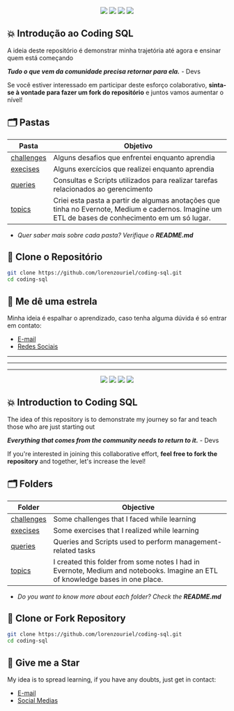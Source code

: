 <div align="center">
    <p>
	    <a name="stars"><img src="https://img.shields.io/github/stars/lorenzouriel/coding-sql?style=for-the-badge"></a>
	    <a name="forks"><img src="https://img.shields.io/github/forks/lorenzouriel/coding-sql?logoColor=green&style=for-the-badge"></a>
	    <a name="contributions"><img src="https://img.shields.io/github/contributors/lorenzouriel/coding-sql?logoColor=green&style=for-the-badge"></a>
	    <a name="madeWith"><img src="https://img.shields.io/badge/Made%20with-Markdown-1f425f.svg?style=for-the-badge"></a>
    </p>
</div>

## 💥 Introdução ao Coding SQL
A ideia deste repositório é demonstrar minha trajetória até agora e ensinar quem está começando

***Tudo o que vem da comunidade precisa retornar para ela.*** - Devs

Se você estiver interessado em participar deste esforço colaborativo, **sinta-se à vontade para fazer um fork do repositório** e juntos vamos aumentar o nível!


## 🗂️ Pastas
| Pasta | Objetivo |
|---|---|
| [challenges](/challenges/) | Alguns desafios que enfrentei enquanto aprendia |
| [execises](/exercises/) | Alguns exercícios que realizei enquanto aprendia |
| [queries](/queries/) | Consultas e Scripts utilizados para realizar tarefas relacionados ao gerencimento |
| [topics](/topics/) | Criei esta pasta a partir de algumas anotações que tinha no Evernote, Medium e cadernos. Imagine um ETL de bases de conhecimento em um só lugar. |

- *Quer saber mais sobre cada pasta? Verifique o **README.md***

## 💾 Clone o Repositório
```bash
git clone https://github.com/lorenzouriel/coding-sql.git
cd coding-sql
```


## 🏅 Me dê uma estrela
Minha ideia é espalhar o aprendizado, caso tenha alguma dúvida é só entrar em contato:
- [E-mail](lorenzouriel@gmail.com)
- [Redes Sociais](https://linktr.ee/lorenzo_uriel)

---
---
---

<div align="center">
    <p>
	    <a name="stars"><img src="https://img.shields.io/github/stars/lorenzouriel/coding-sql?style=for-the-badge"></a>
	    <a name="forks"><img src="https://img.shields.io/github/forks/lorenzouriel/coding-sql?logoColor=green&style=for-the-badge"></a>
	    <a name="contributions"><img src="https://img.shields.io/github/contributors/lorenzouriel/coding-sql?logoColor=green&style=for-the-badge"></a>
	    <a name="madeWith"><img src="https://img.shields.io/badge/Made%20with-Markdown-1f425f.svg?style=for-the-badge"></a>
    </p>
</div>

## 💥 Introduction to Coding SQL
The idea of ​​this repository is to demonstrate my journey so far and teach those who are just starting out

***Everything that comes from the community needs to return to it.*** - Devs

If you're interested in joining this collaborative effort, **feel free to fork the repository** and together, let's increase the level!


## 🗂️ Folders
| Folder | Objective |
|---|---|
| [challenges](/challenges/) | Some challenges that I faced while learning |
| [execises](/exercises/) | Some exercises that I realized while learning |
| [queries](/queries/) | Queries and Scripts used to perform management-related tasks |
| [topics](/topics/) | I created this folder from some notes I had in Evernote, Medium and notebooks. Imagine an ETL of knowledge bases in one place. |

- *Do you want to know more about each folder? Check the **README.md***

## 💾 Clone or Fork Repository
```bash
git clone https://github.com/lorenzouriel/coding-sql.git
cd coding-sql
```


## 🏅 Give me a Star
My idea is to spread learning, if you have any doubts, just get in contact: 
- [E-mail](lorenzouriel@gmail.com)
- [Social Medias](https://linktr.ee/lorenzo_uriel)
